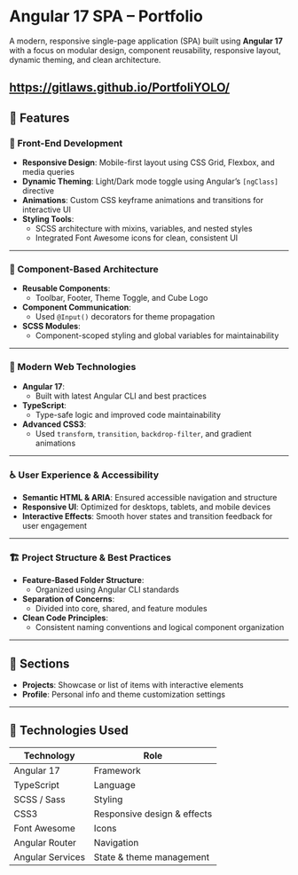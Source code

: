 # Angular 17 SPA – Portfolio

A modern, responsive single-page application (SPA) built using **Angular 17** with a focus on modular design, component reusability, responsive layout, dynamic theming, and clean architecture.

https://gitlaws.github.io/PortfoliYOLO/
---

## 🚀 Features

### 🧱 Front-End Development

- **Responsive Design**: Mobile-first layout using CSS Grid, Flexbox, and media queries
- **Dynamic Theming**: Light/Dark mode toggle using Angular’s `[ngClass]` directive
- **Animations**: Custom CSS keyframe animations and transitions for interactive UI
- **Styling Tools**:
  - SCSS architecture with mixins, variables, and nested styles
  - Integrated Font Awesome icons for clean, consistent UI

---

### 🧩 Component-Based Architecture

- **Reusable Components**:
  - Toolbar, Footer, Theme Toggle, and Cube Logo
- **Component Communication**:
  - Used `@Input()` decorators for theme propagation
- **SCSS Modules**:
  - Component-scoped styling and global variables for maintainability

---

### 🧠 Modern Web Technologies

- **Angular 17**:
  - Built with latest Angular CLI and best practices
- **TypeScript**:
  - Type-safe logic and improved code maintainability
- **Advanced CSS3**:
  - Used `transform`, `transition`, `backdrop-filter`, and gradient animations

---

### ♿️ User Experience & Accessibility

- **Semantic HTML & ARIA**: Ensured accessible navigation and structure
- **Responsive UI**: Optimized for desktops, tablets, and mobile devices
- **Interactive Effects**: Smooth hover states and transition feedback for user engagement

---

### 🏗️ Project Structure & Best Practices

- **Feature-Based Folder Structure**:
  - Organized using Angular CLI standards
- **Separation of Concerns**:
  - Divided into core, shared, and feature modules
- **Clean Code Principles**:
  - Consistent naming conventions and logical component organization

---

## 📁 Sections

- **Projects**: Showcase or list of items with interactive elements
- **Profile**: Personal info and theme customization settings

---

## 🔧 Technologies Used

| Technology       | Role                        |
|------------------|-----------------------------|
| Angular 17       | Framework                   |
| TypeScript       | Language                    |
| SCSS / Sass      | Styling                     |
| CSS3             | Responsive design & effects |
| Font Awesome     | Icons                       |
| Angular Router   | Navigation                  |
| Angular Services | State & theme management    |
